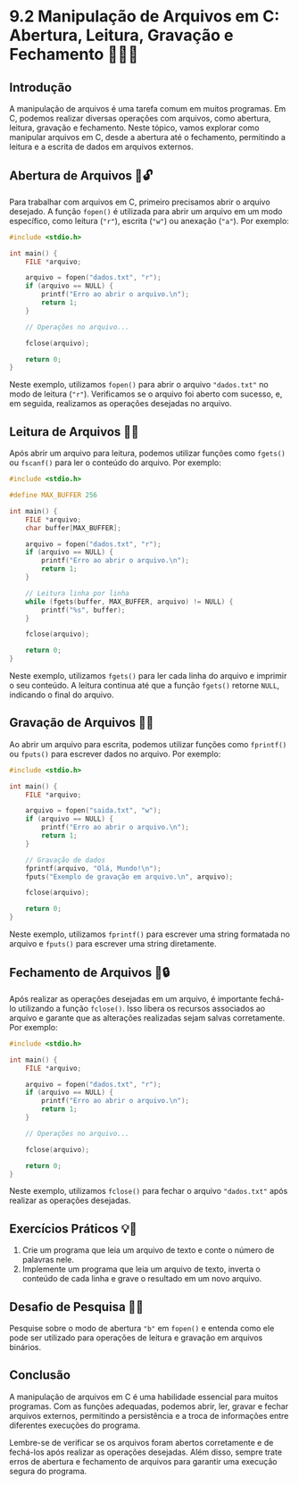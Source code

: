 # 9.2 Manipulação de Arquivos em C: Abertura, Leitura, Gravação e Fechamento 📂📖📝

## Introdução

A manipulação de arquivos é uma tarefa comum em muitos programas. Em C, podemos realizar diversas operações com arquivos, como abertura, leitura, gravação e fechamento. Neste tópico, vamos explorar como manipular arquivos em C, desde a abertura até o fechamento, permitindo a leitura e a escrita de dados em arquivos externos.

## Abertura de Arquivos 📂🔓

Para trabalhar com arquivos em C, primeiro precisamos abrir o arquivo desejado. A função `fopen()` é utilizada para abrir um arquivo em um modo específico, como leitura (`"r"`), escrita (`"w"`) ou anexação (`"a"`). Por exemplo:

```c
#include <stdio.h>

int main() {
    FILE *arquivo;

    arquivo = fopen("dados.txt", "r");
    if (arquivo == NULL) {
        printf("Erro ao abrir o arquivo.\n");
        return 1;
    }

    // Operações no arquivo...

    fclose(arquivo);

    return 0;
}
```

Neste exemplo, utilizamos `fopen()` para abrir o arquivo `"dados.txt"` no modo de leitura (`"r"`). Verificamos se o arquivo foi aberto com sucesso, e, em seguida, realizamos as operações desejadas no arquivo.

## Leitura de Arquivos 📂📖

Após abrir um arquivo para leitura, podemos utilizar funções como `fgets()` ou `fscanf()` para ler o conteúdo do arquivo. Por exemplo:

```c
#include <stdio.h>

#define MAX_BUFFER 256

int main() {
    FILE *arquivo;
    char buffer[MAX_BUFFER];

    arquivo = fopen("dados.txt", "r");
    if (arquivo == NULL) {
        printf("Erro ao abrir o arquivo.\n");
        return 1;
    }

    // Leitura linha por linha
    while (fgets(buffer, MAX_BUFFER, arquivo) != NULL) {
        printf("%s", buffer);
    }

    fclose(arquivo);

    return 0;
}
```

Neste exemplo, utilizamos `fgets()` para ler cada linha do arquivo e imprimir o seu conteúdo. A leitura continua até que a função `fgets()` retorne `NULL`, indicando o final do arquivo.

## Gravação de Arquivos 📂📝

Ao abrir um arquivo para escrita, podemos utilizar funções como `fprintf()` ou `fputs()` para escrever dados no arquivo. Por exemplo:

```c
#include <stdio.h>

int main() {
    FILE *arquivo;

    arquivo = fopen("saida.txt", "w");
    if (arquivo == NULL) {
        printf("Erro ao abrir o arquivo.\n");
        return 1;
    }

    // Gravação de dados
    fprintf(arquivo, "Olá, Mundo!\n");
    fputs("Exemplo de gravação em arquivo.\n", arquivo);

    fclose(arquivo);

    return 0;
}
```

Neste exemplo, utilizamos `fprintf()` para escrever uma string formatada no arquivo e `fputs()` para escrever uma string diretamente.

## Fechamento de Arquivos 📂🔒

Após realizar as operações desejadas em um arquivo, é importante fechá-lo utilizando a função `fclose()`. Isso libera os recursos associados ao arquivo e garante que as alterações realizadas sejam salvas corretamente. Por exemplo:

```c
#include <stdio.h>

int main() {
    FILE *arquivo;

    arquivo = fopen("dados.txt", "r");
    if (arquivo == NULL) {
        printf("Erro ao abrir o arquivo.\n");
        return 1;
    }

    // Operações no arquivo...

    fclose(arquivo);

    return 0;
}
```

Neste exemplo, utilizamos `fclose()` para fechar o arquivo `"dados.txt"` após realizar as operações desejadas.

## Exercícios Práticos 💡🔢

1. Crie um programa que leia um arquivo de texto e conte o número de palavras nele.
2. Implemente um programa que leia um arquivo de texto, inverta o conteúdo de cada linha e grave o resultado em um novo arquivo.

## Desafio de Pesquisa 🔎💡

Pesquise sobre o modo de abertura `"b"` em `fopen()` e entenda como ele pode ser utilizado para operações de leitura e gravação em arquivos binários.

## Conclusão

A manipulação de arquivos em C é uma habilidade essencial para muitos programas. Com as funções adequadas, podemos abrir, ler, gravar e fechar arquivos externos, permitindo a persistência e a troca de informações entre diferentes execuções do programa.

Lembre-se de verificar se os arquivos foram abertos corretamente e de fechá-los após realizar as operações desejadas. Além disso, sempre trate erros de abertura e fechamento de arquivos para garantir uma execução segura do programa.
